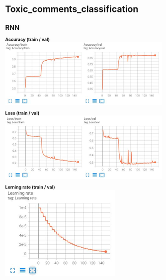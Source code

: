 # Toxic_comments_classification

## RNN

**Accuracy (train / val)**
<img src='https://github.com/JosephFrancisTribbiani/Toxic_comments_classification/blob/main/images/accuracy_RNN.JPG'></img>

**Loss (train / val)**
<img src='https://github.com/JosephFrancisTribbiani/Toxic_comments_classification/blob/main/images/loss_RNN.JPG'></img>

**Lerning rate (train / val)**
<img src='https://github.com/JosephFrancisTribbiani/Toxic_comments_classification/blob/main/images/lr_RNN.JPG'></img>
